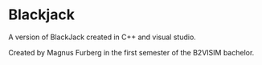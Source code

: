 # Blackjack

A version of BlackJack created in C++ and visual studio. 

Created by Magnus Furberg in the first semester of the B2VISIM bachelor.
